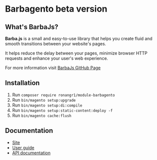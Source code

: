 # Barbagento beta version

## What's BarbaJs?

**Barba.js** is a small and easy-to-use library that helps you create fluid and smooth transitions between your website's pages.

It helps reduce the delay between your pages, minimize browser HTTP requests and enhance your user's web experience.

For more information visit [BarbaJs GitHub Page](https://github.com/barbajs/barba)

## Installation

1. Run `composer require ronangr1/module-barbagento`
2. Run `bin/magento setup:upgrade`
3. Run `bin/magento setup:di:compile`
4. Run `bin/magento setup:static-content:deploy -f`
4. Run `bin/magento cache:flush`

## Documentation

- [Site](https://barba.js.org/)
- [User guide](https://barba.js.org/docs/getstarted/intro/)
- [API documentation](https://barba.js.org/api/)
